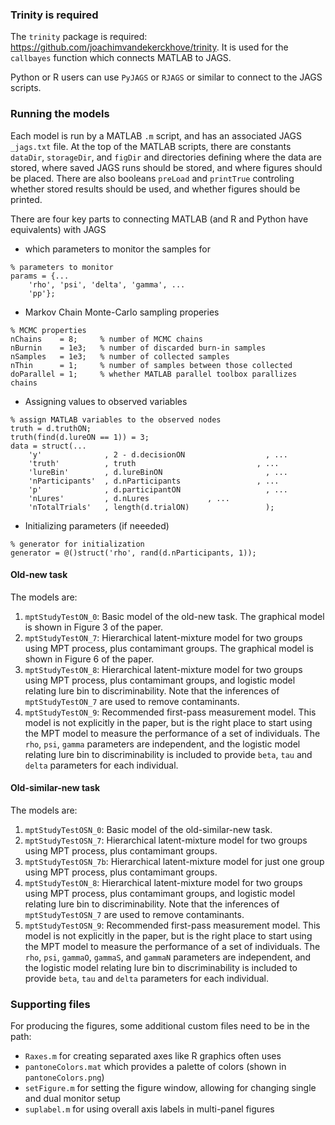 ### Trinity is required

The `trinity` package is required: https://github.com/joachimvandekerckhove/trinity. It is used for the `callbayes` function which connects MATLAB to JAGS.

Python or R users can use `PyJAGS` or `RJAGS` or similar to connect to the JAGS scripts.

### Running the models
Each model is run by a MATLAB `.m` script, and has an associated JAGS `_jags.txt` file. At the top of the MATLAB scripts, there are constants `dataDir`, `storageDir`, and `figDir` and directories defining where the data are stored, where saved JAGS runs should be stored, and where figures should be placed. There are also booleans `preLoad` and `printTrue` controling whether stored results should be used, and whether figures should be printed.

There are four key parts to connecting MATLAB (and R and Python have equivalents) with JAGS

- which parameters to monitor the samples for
```
% parameters to monitor
params = {...
    'rho', 'psi', 'delta', 'gamma', ...
    'pp'};
```
- Markov Chain Monte-Carlo sampling properies
```
% MCMC properties
nChains    = 8;     % number of MCMC chains
nBurnin    = 1e3;   % number of discarded burn-in samples
nSamples   = 1e3;   % number of collected samples
nThin      = 1;     % number of samples between those collected
doParallel = 1;     % whether MATLAB parallel toolbox parallizes chains
```
- Assigning values to observed variables
```
% assign MATLAB variables to the observed nodes
truth = d.truthON;
truth(find(d.lureON == 1)) = 3;
data = struct(...
    'y'              , 2 - d.decisionON                  , ...
    'truth'          , truth                           , ...
    'lureBin'        , d.lureBinON                       , ...
    'nParticipants'  , d.nParticipants                 , ...
    'p'              , d.participantON                   , ...
    'nLures'         , d.nLures             , ...
    'nTotalTrials'   , length(d.trialON)                 );
```
- Initializing parameters (if neeeded)
```
% generator for initialization
generator = @()struct('rho', rand(d.nParticipants, 1));
```

#### Old-new task

The models are:

1. `mptStudyTestON_0`: Basic model of the old-new task. The graphical model is shown in Figure 3 of the paper.
2. `mptStudyTestON_7`: Hierarchical latent-mixture model for two groups using MPT process, plus contamimant groups. The graphical model is shown in Figure 6 of the paper.
3. `mptStudyTestON_8`: Hierarchical latent-mixture model for two groups using MPT process, plus contamimant groups, and logistic model relating lure bin to discriminability. Note that the inferences of `mptStudyTestON_7` are used to remove contaminants.
4. `mptStudyTestON_9`: Recommended first-pass measurement model. This model is not explicitly in the paper, but is the right place to start using the MPT model to measure the performance of a set of individuals. The `rho`, `psi`, `gamma` parameters are independent, and the logistic model relating lure bin to discriminability is included to provide `beta`, `tau` and `delta` parameters for each individual.

#### Old-similar-new task

The models are:

1. `mptStudyTestOSN_0`: Basic model of the old-similar-new task.
2. `mptStudyTestOSN_7`: Hierarchical latent-mixture model for two groups using MPT process, plus contamimant groups.
3. `mptStudyTestOSN_7b`: Hierarchical latent-mixture model for just one group using MPT process, plus contamimant groups.
4. `mptStudyTestON_8`: Hierarchical latent-mixture model for two groups using MPT process, plus contamimant groups, and logistic model relating lure bin to discriminability. Note that the inferences of `mptStudyTestOSN_7` are used to remove contaminants.
5. `mptStudyTestOSN_9`: Recommended first-pass measurement model. This model is not explicitly in the paper, but is the right place to start using the MPT model to measure the performance of a set of individuals. The `rho`, `psi`, `gammaO`, `gammaS`, and `gammaN` parameters are independent, and the logistic model relating lure bin to discriminability is included to provide `beta`, `tau` and `delta` parameters for each individual.

### Supporting files

For producing the figures, some additional custom files need to be in the path:
- `Raxes.m` for creating separated axes like R graphics often uses
- `pantoneColors.mat` which provides a palette of colors (shown in `pantoneColors.png`)
- `setFigure.m` for setting the figure window, allowing for changing single and dual monitor setup
- `suplabel.m` for using overall axis labels in multi-panel figures
